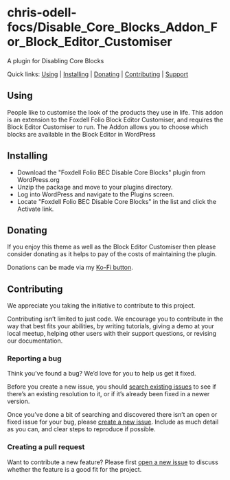 chris-odell-focs/Disable_Core_Blocks_Addon_For_Block_Editor_Customiser
========================================

A plugin for Disabling Core Blocks

Quick links: [Using](#using) | [Installing](#installing) | [Donating](#donating) | [Contributing](#contributing) | [Support](#support)

## Using

People like to customise the look of the products they use in life. This addon is an extension to the
Foxdell Folio Block Editor Customiser, and requires the Block Editor Customiser to run. The Addon allows you to choose
which blocks are available in the Block Editor in WordPress

## Installing

* Download the "Foxdell Folio BEC Disable Core Blocks" plugin from WordPress.org
* Unzip the package and move to your plugins directory.
* Log into WordPress and navigate to the Plugins screen.
* Locate "Foxdell Folio BEC Disable Core Blocks" in the list and click the Activate link.

## Donating

If you enjoy this theme as well as the Block Editor Customiser then please consider donating as it helps
to pay of the costs of maintaining the plugin.

Donations can be made via my [Ko-Fi button](https://ko-fi.com/chrisodell).

## Contributing

We appreciate you taking the initiative to contribute to this project.

Contributing isn’t limited to just code. We encourage you to contribute in the way that best fits your abilities, by writing tutorials, giving a demo at your local meetup, helping other users with their support questions, or revising our documentation.


### Reporting a bug

Think you’ve found a bug? We’d love for you to help us get it fixed.

Before you create a new issue, you should [search existing issues](https://github.com/chris-odell-focs/Disable_Core_Blocks_Addon_For_Block_Editor_Customiser/issues) to see if there’s an existing resolution to it, or if it’s already been fixed in a newer version.

Once you’ve done a bit of searching and discovered there isn’t an open or fixed issue for your bug, please [create a new issue](https://github.com/chris-odell-focs/Disable_Core_Blocks_Addon_For_Block_Editor_Customiser/issues/new). Include as much detail as you can, and clear steps to reproduce if possible.

### Creating a pull request

Want to contribute a new feature? Please first [open a new issue](https://github.com/chris-odell-focs/chris-odell-focs/Disable_Core_Blocks_Addon_For_Block_Editor_Customiser/issues/new) to discuss whether the feature is a good fit for the project.

